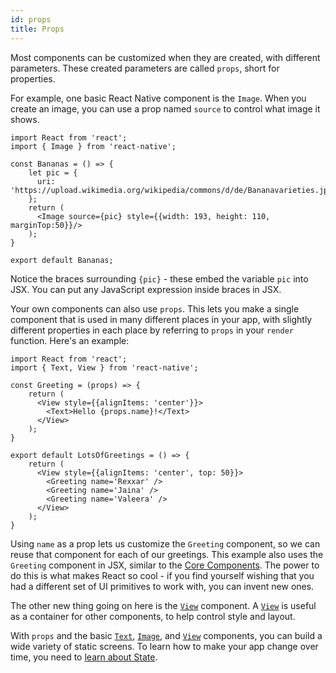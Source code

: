 ```yaml
---
id: props
title: Props
---
```


Most components can be customized when they are created, with different parameters. These created parameters are called `props`, short for properties.

For example, one basic React Native component is the `Image`. When you create an image, you can use a prop named `source` to control what image it shows.

```SnackPlayer name=Props
import React from 'react';
import { Image } from 'react-native';

const Bananas = () => {
    let pic = {
      uri: 'https://upload.wikimedia.org/wikipedia/commons/d/de/Bananavarieties.jpg'
    };
    return (
      <Image source={pic} style={{width: 193, height: 110, marginTop:50}}/>
    );
}

export default Bananas;
```

Notice the braces surrounding `{pic}` - these embed the variable `pic` into JSX. You can put any JavaScript expression inside braces in JSX.

Your own components can also use `props`. This lets you make a single component that is used in many different places in your app, with slightly different properties in each place by referring to `props` in your `render` function. Here's an example:

```SnackPlayer name=Props
import React from 'react';
import { Text, View } from 'react-native';

const Greeting = (props) => {
    return (
      <View style={{alignItems: 'center'}}>
        <Text>Hello {props.name}!</Text>
      </View>
    );
}

export default LotsOfGreetings = () => {
    return (
      <View style={{alignItems: 'center', top: 50}}>
        <Greeting name='Rexxar' />
        <Greeting name='Jaina' />
        <Greeting name='Valeera' />
      </View>
    );
}
```

Using `name` as a prop lets us customize the `Greeting` component, so we can reuse that component for each of our greetings. This example also uses the `Greeting` component in JSX, similar to the [Core Components](intro-react-native-components). The power to do this is what makes React so cool - if you find yourself wishing that you had a different set of UI primitives to work with, you can invent new ones.

The other new thing going on here is the [`View`](view.md) component. A [`View`](view.md) is useful as a container for other components, to help control style and layout.

With `props` and the basic [`Text`](text.md), [`Image`](image.md), and [`View`](view.md) components, you can build a wide variety of static screens. To learn how to make your app change over time, you need to [learn about State](state.md).
